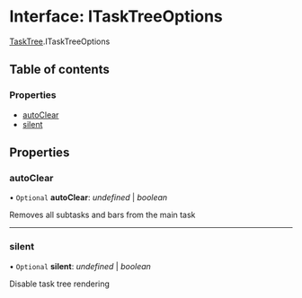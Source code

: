 # Interface: ITaskTreeOptions

[TaskTree](../modules/tasktree.md).ITaskTreeOptions

## Table of contents

### Properties

- [autoClear](tasktree.itasktreeoptions.md#autoclear)
- [silent](tasktree.itasktreeoptions.md#silent)

## Properties

### autoClear

• `Optional` **autoClear**: *undefined* \| *boolean*

Removes all subtasks and bars from the main task

___

### silent

• `Optional` **silent**: *undefined* \| *boolean*

Disable task tree rendering
